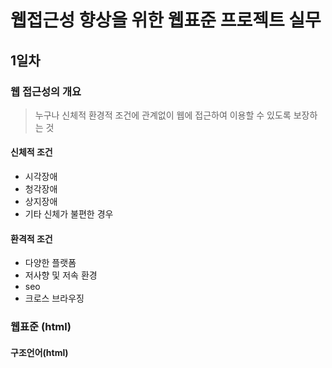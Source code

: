 # 웹접근성 향상을 위한 웹표준 프로젝트 실무
## 1일차 
### 웹 접근성의 개요
> 누구나 신체적 환경적 조건에 관계없이 웹에 접근하여 이용할 수 있도록 보장하는 것
#### 신체적 조건
+ 시각장애
+ 청각장애
+ 상지장애
+ 기타 신체가 불편한 경우
#### 환격적 조건
+ 다양한 플랫폼
+ 저사향 및 저속 환경
+ seo
+ 크로스 브라우징

### 웹표준 (html)
#### 구조언어(html)
```

```